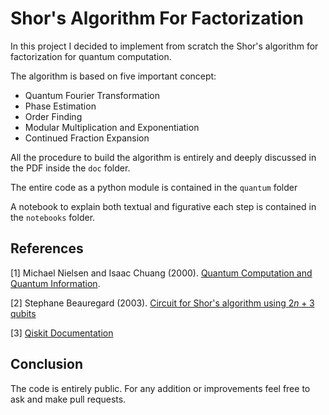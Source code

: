 # Shor's Algorithm For Factorization

In this project I decided to implement from scratch the Shor's algorithm for factorization for quantum computation. 

The algorithm is based on five important concept:

- Quantum Fourier Transformation
- Phase Estimation
- Order Finding
- Modular Multiplication and Exponentiation
- Continued Fraction Expansion

All the procedure to build the algorithm is entirely and deeply discussed in the PDF inside the `doc` folder.

The entire code as a python module is contained in the `quantum` folder

A notebook to explain both textual and figurative each step is contained in the `notebooks` folder.

## References

[1] Michael Nielsen and Isaac Chuang (2000). [Quantum Computation and Quantum Information](http://mmrc.amss.cas.cn/tlb/201702/W020170224608149940643.pdf).

[2] Stephane Beauregard (2003). [Circuit for Shor's algorithm using $2n + 3$ qubits](https://arxiv.org/pdf/quant-ph/0205095.pdf)

[3] [Qiskit Documentation](https://qiskit.org/documentation/getting_started.html)

## Conclusion

The code is entirely public. For any addition or improvements feel free to ask and make pull requests.